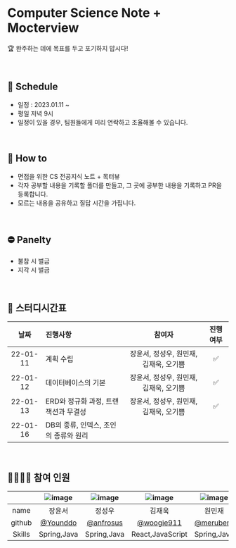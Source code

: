 # Computer Science Note + Mocterview 
🏆 완주하는 데에 목표를 두고 포기하지 맙시다!

<br>

## 📆 Schedule
* 일정 : 2023.01.11 ~ 
* 평일 저녁 9시
* 일정이 있을 경우, 팀원들에게 미리 연락하고 조율해볼 수 있습니다.

<br>

## 📃 How to 
* 면접을 위한 CS 전공지식 노트 + 목터뷰
* 각자 공부할 내용을 기록할 폴더를 만들고, 그 곳에 공부한 내용을 기록하고 PR을 등록합니다.
* 모르는 내용을 공유하고 질답 시간을 가집니다.

<br>

## ⛔ Panelty
* 불참 시 벌금
* 지각 시 벌금

<br>

## 📌 스터디시간표
|날짜|진행사항|참여자|진행여부|
|:---:|:---|:---:|:---:|
|22-01-11| 계획 수립 |장윤서, 정성우, 원민재, 김재욱, 오기쁨|✅|
|22-01-12| 데이터베이스의 기본  |장윤서, 정성우, 원민재, 김재욱, 오기쁨|✅|
|22-01-13| ERD와 정규화 과정, 트랜잭션과 무결성 |장윤서, 정성우, 원민재, 김재욱, 오기쁨|✅|
|22-01-16| DB의 종류, 인덱스, 조인의 종류와 원리 |||

<br>

## 👨‍👩‍👧‍👧 참여 인원

||![image](https://user-images.githubusercontent.com/99253403/211563396-1939db91-d2cb-4d57-a51d-5f388cc86b1e.png)|![image](https://user-images.githubusercontent.com/99253403/211563364-98d1cfa8-f1e4-46cd-a823-c9603e266dc2.png)|![image](https://user-images.githubusercontent.com/99253403/211563333-3fb8c5f0-3aac-49d2-99fe-b77f73d129f0.png)|![image](https://user-images.githubusercontent.com/99253403/211563287-77877c84-2ca6-4af6-a907-7b76f7b9d5cf.png)|
|:---:|:---:|:---:|:---:|:---:|
|name|장윤서|정성우|김재욱|원민재|
|github|[@Younddo](https://github.com/Younddo)|[@anfrosus](https://github.com/anfrosus)|[@woogie911](https://github.com/WooGie911)|[@meruberu](https://github.com/meruberu)|
|Skills|Spring,Java|Spring,Java|React,JavaScript|Spring,Java|
